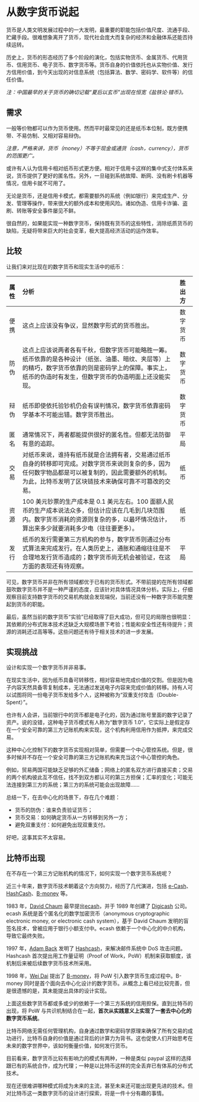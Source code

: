 # 从数字货币说起

货币是人类文明发展过程中的一大发明，最重要的职能包括价值尺度、流通手段、贮藏手段。很难想象离开了货币，现代社会庞大而复杂的经济和金融体系还能否持续运转。

历史上，货币的形态经历了多个阶段的演化，包括实物货币、金属货币、代用货币、信用货币、电子货币、数字货币等。货币自身的价值依托也从实物价值、发行方信用价值，到今天出现的对信息系统（包括算法、数学、密码学、软件等）的信任价值。

*注：中国最早的关于货币的确切记载“夏后以玄币”出现在恒宽《盐铁论·错币》。*

## 需求

一般等价物都可以作为货币使用。然而平时最常见的还是纸币本位制，既方便携带、不易仿制、又相对容易辩伪。

*注意，严格来讲，货币（money）不等于现金或通货（cash，currency），货币的范围更广。*

或许有人认为信用卡相对纸币形式更方便。相对于信用卡这样的集中式支付体系来说，货币提供了更好的匿名性。另外，一旦碰到系统故障、断网、没有刷卡机器等情况，信用卡就不可用了。

无论是货币，还是信用卡模式，都需要额外的系统（例如银行）来完成生产、分发、管理等操作，带来很大的额外成本和使用风险。诸如伪造、信用卡诈骗、盗刷、转账等安全事件屡见不鲜。

很自然的，如果能实现一种数字货币，保持既有货币的这些特性，消除纸质货币的缺陷，无疑将带来巨大的社会变革，极大提高经济活动的运作效率。

## 比较

让我们来对比现在的数字货币和现实生活中的纸币：

| 属性 | 分析 | 胜出方 |
| :--- | :--- | :--- |
| 便携 | 这点上应该没有争议，显然数字形式的货币胜出。 | 数字货币 |
| 防伪 | 这点上应该说两者各有千秋，但数字货币可能略胜一筹。纸币依靠的是各种设计（纸张、油墨、暗纹、夹层等）上的精巧，数字货币依靠的则是密码学上的保障。事实上，纸币的伪造时有发生，但数字货币的伪造明面上还没能实现。 | 数字货币 |
| 辩伪 | 纸币即使依托验钞机仍会有误判情况，数字货币依靠密码学基本不可能出错。数字货币胜出。 | 数字货币 |
| 匿名 | 通常情况下，两者都能提供很好的匿名性。但都无法防御有意的追踪。 | 平局 |
| 交易 | 对纸币来说，谁持有纸币就是合法拥有者，交易通过纸币自身的转移即可完成。对数字货币来说则复杂的多，因为任何数字物品都是可以被复制的，因此需要额外的机制。为此，比特币发明了区块链技术来确保可靠不可篡改的交易。 | 纸币 |
| 资源 | 100 美元钞票的生产成本是 0.1 美元左右。100 面额人民币的生产成本说法众多，但估计应该在几毛到几块范围内。数字货币消耗的资源则复杂的多，以最坏情况估计，算出来多少就要消耗多少电（往往要更多）。 | 纸币 |
| 发行 | 纸币的发行需要第三方机构的参与，数字货币则通过分布式算法来完成发行。在人类历史上，通胀和通缩往往是不合理地发行货币造成的；数字货币尚无机会被验证，在这方面的表现还有待观察。 | 平局 |

可见，数字货币并非在所有领域都优于已有的货币形式。不带前提的在所有领域都鼓吹数字货币并不是一种严谨的态度，应该针对具体情况具体分析。实际上，仔细观察目前支持数字货币的交易机构就会发现端倪，当前还没有一种数字货币能完整起到货币的职能。

最后，虽然当前的数字货币“实验”已经取得了巨大成功，但可见的局限也很明显：其依赖的分布式账本技术还缺乏大规模场景下考验；性能和安全性还有待提升；资源的消耗还过高等等。这些问题还有待于相关技术的进一步发展。

## 实现挑战

设计和实现一个数字货币并非易事。

在现实生活中，因为纸币具备可转移性，相对容易地完成价值的交割。但是因为电子内容天然具备零复制成本，无法通过发送电子内容来完成价值的转移。持有人可以试图将同一份电子货币发给多个人，这种被称为“双重支付攻击（Double-Spent）”。

也许有人会讲，当前银行中的货币都是电子化的，因为通过账号里面的数字记录了资产。说的没错，这种电子货币模式有人称为“数字货币 1.0”，它实际上是假定存在一个安全可靠的第三方记账机构来实现，这个机构利用信用作为抵押，来完成交易。

这种中心化控制下的数字货币实现相对简单，但需要一个中心管控系统。但是，很多时候并不存在一个安全可靠的第三方记账机构来充当这个中心管控的角色。

例如，贸易两国可能缺乏足够的外汇储备；网络上的匿名双方进行直接买卖；交易的两个机构彼此互不信任，找不到双方都认可的第三方担保；汇率的变化；可能无法连接到第三方的系统；第三方的系统可能会出现故障……

总结一下，在去中心化的场景下，存在几个难题：

* 货币的防伪：谁来负责验证货币；
* 货币交易：如何确定货币从一方转移到另外一方；
* 避免双重支付：如何避免出现双重支付。

好吧，这事其实不太容易。

## 比特币出现

在不存在一个第三方记账机构的情况下，如何实现一个数字货币系统呢？

近三十年来，数字货币技术朝着这个方向努力，经历了几代演进，包括 [e-Cash](http://www.hit.bme.hu/~buttyan/courses/BMEVIHIM219/2009/Chaum.BlindSigForPayment.1982.PDF)、[HashCash](http://en.wikipedia.org/wiki/Hashcash)、[B-money](http://www.weidai.com/bmoney.txt) 等。

1983 年，[David Chaum](https://en.wikipedia.org/wiki/David_Chaum) 最早提出[ecash](http://www.hit.bme.hu/~buttyan/courses/BMEVIHIM219/2009/Chaum.BlindSigForPayment.1982.PDF)，并于 1989 年创建了 [Digicash](https://en.wikipedia.org/wiki/Digicash) 公司。ecash 系统是首个匿名化的数字加密货币（anonymous cryptographic electronic money, or electronic cash system），基于 David Chaum 发明的盲签名技术，曾被应用于银行小额支付中。ecash 依赖于一个中心化的中介机构，导致它最终失败。

1997 年，[Adam Back](https://en.wikipedia.org/wiki/Adam_Back) 发明了 [Hashcash](http://en.wikipedia.org/wiki/Hashcash)，来解决邮件系统中 DoS 攻击问题。Hashcash 首次提出用工作量证明（Proof of Work，PoW）机制来获取额度，该机制后来被后续数字货币技术所采用。

1998 年，[Wei Dai](http://www.weidai.com) 提出了 [B-money](http://www.weidai.com/bmoney.txt)，将 PoW 引入数字货币生成过程中。B-money 同时是首个面向去中心化设计的数字货币。从概念上看已经比较完善，但是很遗憾的是，其未能提出具体的设计实现。

上面这些数字货币都或多或少的依赖于一个第三方系统的信用担保。直到比特币的出现，将 PoW 与共识机制结合在一起，**首次从实践意义上实现了一套去中心化的数字货币系统**。

比特币网络无需任何管理机构，自身通过数学和密码学原理来确保了所有交易的成功进行，比特币自身的价值是通过背后的计算力为背书。这也促使人们开始思考在未来的数字世界中，该如何衡量价值，如何发行货币。

目前看来，数字货币比较有影响力的模式有两种，一种是类似 paypal 这样的选择跟已有的系统合作，成为代理；一种是以比特币这样的完全丢弃已有体系的分布式技术。

现在还很难讲哪种模式将成为未来的主流，甚至未来还可能出现更先进的技术。但对比特币这一类数字货币的设计进行探索，将是一件十分有趣的事情。

